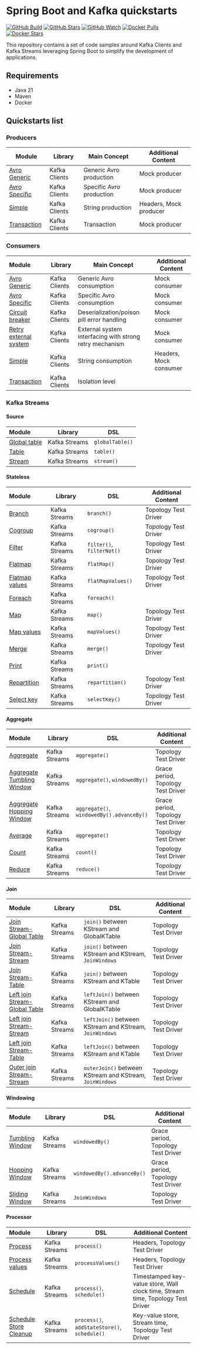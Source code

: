 # Spring Boot and Kafka quickstarts

[![GitHub Build](https://img.shields.io/github/actions/workflow/status/loicgreffier/spring-boot-kafka-quickstarts/continuous_integration.yml?branch=main&logo=github&style=for-the-badge)](https://github.com/loicgreffier/spring-boot-kafka-quickstarts/actions/workflows/continuous_integration.yml)
[![GitHub Stars](https://img.shields.io/github/stars/loicgreffier/spring-boot-kafka-quickstarts?logo=github&style=for-the-badge)](https://github.com/loicgreffier/spring-boot-kafka-quickstarts)
[![GitHub Watch](https://img.shields.io/github/watchers/loicgreffier/spring-boot-kafka-quickstarts?logo=github&style=for-the-badge)](https://github.com/loicgreffier/spring-boot-kafka-quickstarts)
[![Docker Pulls](https://img.shields.io/docker/pulls/loicgreffier/spring-boot-kafka-quickstarts?label=Pulls&logo=docker&style=for-the-badge)](https://hub.docker.com/r/loicgreffier/spring-boot-kafka-quickstarts/tags)
[![Docker Stars](https://img.shields.io/docker/stars/loicgreffier/spring-boot-kafka-quickstarts?label=Stars&logo=docker&style=for-the-badge)](https://hub.docker.com/r/loicgreffier/spring-boot-kafka-quickstarts)

This repository contains a set of code samples around Kafka Clients and Kafka Streams leveraging Spring Boot
to simplify the development of applications.

## Requirements

- Java 21
- Maven
- Docker

## Quickstarts list

### Producers

| Module                                                                    | Library       | Main Concept             | Additional Content     |
|---------------------------------------------------------------------------|---------------|--------------------------|------------------------|
| [Avro Generic](/kafka-producer-quickstarts/kafka-producer-avro-generic)   | Kafka Clients | Generic Avro production  | Mock producer          |
| [Avro Specific](/kafka-producer-quickstarts/kafka-producer-avro-specific) | Kafka Clients | Specific Avro production | Mock producer          |
| [Simple](/kafka-producer-quickstarts/kafka-producer-simple)               | Kafka Clients | String production        | Headers, Mock producer |
| [Transaction](/kafka-producer-quickstarts/kafka-producer-transaction)     | Kafka Clients | Transaction              | Mock producer          |

### Consumers

| Module                                                                                    | Library       | Main Concept                                            | Additional Content     |
|:------------------------------------------------------------------------------------------|---------------|---------------------------------------------------------|------------------------|
| [Avro Generic](/kafka-consumer-quickstarts/kafka-consumer-avro-generic)                   | Kafka Clients | Generic Avro consumption                                | Mock consumer          |
| [Avro Specific](/kafka-consumer-quickstarts/kafka-consumer-avro-specific)                 | Kafka Clients | Specific Avro consumption                               | Mock consumer          |
| [Circuit breaker](/kafka-consumer-quickstarts/kafka-consumer-circuit-breaker)             | Kafka Clients | Deserialization/poison pill error handling              | Mock consumer          |
| [Retry external system](/kafka-consumer-quickstarts/kafka-consumer-retry-external-system) | Kafka Clients | External system interfacing with strong retry mechanism | Mock consumer          |
| [Simple](/kafka-consumer-quickstarts/kafka-consumer-simple)                               | Kafka Clients | String consumption                                      | Headers, Mock consumer |
| [Transaction](/kafka-consumer-quickstarts/kafka-consumer-transaction)                     | Kafka Clients | Isolation level                                         |                        |

### Kafka Streams

#### Source

| Module                                                                            | Library       | DSL             |
|:----------------------------------------------------------------------------------|---------------|-----------------|
| [Global table](/kafka-streams-quickstarts/kafka-streams-join-stream-global-table) | Kafka Streams | `globalTable()` |
| [Table](/kafka-streams-quickstarts/kafka-streams-join-stream-table)               | Kafka Streams | `table()`       |
| [Stream](/kafka-streams-quickstarts/kafka-streams-map)                            | Kafka Streams | `stream()`      |

#### Stateless

| Module                                                                    | Library       | DSL                       | Additional Content   |
|:--------------------------------------------------------------------------|---------------|---------------------------|----------------------|
| [Branch](/kafka-streams-quickstarts/kafka-streams-branch)                 | Kafka Streams | `branch()`                | Topology Test Driver |
| [Cogroup](/kafka-streams-quickstarts/kafka-streams-cogroup)               | Kafka Streams | `cogroup()`               | Topology Test Driver |
| [Filter](/kafka-streams-quickstarts/kafka-streams-filter)                 | Kafka Streams | `filter()`, `filterNot()` | Topology Test Driver |
| [Flatmap](/kafka-streams-quickstarts/kafka-streams-flatmap)               | Kafka Streams | `flatMap()`               | Topology Test Driver |
| [Flatmap values](/kafka-streams-quickstarts/kafka-streams-flatmap-values) | Kafka Streams | `flatMapValues()`         | Topology Test Driver |
| [Foreach](/kafka-streams-quickstarts/kafka-streams-foreach)               | Kafka Streams | `foreach()`               |                      |
| [Map](/kafka-streams-quickstarts/kafka-streams-map)                       | Kafka Streams | `map()`                   | Topology Test Driver |
| [Map values](/kafka-streams-quickstarts/kafka-streams-map-values)         | Kafka Streams | `mapValues()`             | Topology Test Driver |
| [Merge](/kafka-streams-quickstarts/kafka-streams-merge)                   | Kafka Streams | `merge()`                 | Topology Test Driver |
| [Print](/kafka-streams-quickstarts/kafka-streams-print)                   | Kafka Streams | `print()`                 |                      |
| [Repartition](/kafka-streams-quickstarts/kafka-streams-repartition)       | Kafka Streams | `repartition()`           | Topology Test Driver |
| [Select key](/kafka-streams-quickstarts/kafka-streams-select-key)         | Kafka Streams | `selectKey()`             | Topology Test Driver |

#### Aggregate

| Module                                                                                          | Library       | DSL                                       | Additional Content                 |
|:------------------------------------------------------------------------------------------------|---------------|-------------------------------------------|------------------------------------|
| [Aggregate](/kafka-streams-quickstarts/kafka-streams-aggregate)                                 | Kafka Streams | `aggregate()`                             | Topology Test Driver               |
| [Aggregate Tumbling Window](/kafka-streams-quickstarts/kafka-streams-aggregate-tumbling-window) | Kafka Streams | `aggregate()`, `windowedBy()`             | Grace period, Topology Test Driver |
| [Aggregate Hopping Window](/kafka-streams-quickstarts/kafka-streams-aggregate-hopping-window)   | Kafka Streams | `aggregate()`, `windowedBy().advanceBy()` | Grace period, Topology Test Driver |
| [Average](/kafka-streams-quickstarts/kafka-streams-average)                                     | Kafka Streams | `aggregate()`                             | Topology Test Driver               |
| [Count](/kafka-streams-quickstarts/kafka-streams-count)                                         | Kafka Streams | `count()`                                 | Topology Test Driver               |
| [Reduce](/kafka-streams-quickstarts/kafka-streams-reduce)                                       | Kafka Streams | `reduce()`                                | Topology Test Driver               |

#### Join

| Module                                                                                                  | Library       | DSL                                                      | Additional Content   |
|:--------------------------------------------------------------------------------------------------------|---------------|----------------------------------------------------------|----------------------|
| [Join Stream-Global Table](/kafka-streams-quickstarts/kafka-streams-join-stream-global-table)           | Kafka Streams | `join()` between KStream and GlobalKTable                | Topology Test Driver |
| [Join Stream-Stream](/kafka-streams-quickstarts/kafka-streams-join-stream-stream)                       | Kafka Streams | `join()` between KStream and KStream, `JoinWindows`      | Topology Test Driver |
| [Join Stream-Table](/kafka-streams-quickstarts/kafka-streams-join-stream-table)                         | Kafka Streams | `join()` between KStream and KTable                      | Topology Test Driver |
| [Left join Stream-Global Table](/kafka-streams-quickstarts/kafka-streams-left-join-stream-global-table) | Kafka Streams | `leftJoin()` between KStream and GlobalKTable            | Topology Test Driver |
| [Left join Stream-Stream](/kafka-streams-quickstarts/kafka-streams-left-join-stream-stream)             | Kafka Streams | `leftJoin()` between KStream and KStream, `JoinWindows`  | Topology Test Driver |
| [Left join Stream-Table](/kafka-streams-quickstarts/kafka-streams-left-join-stream-table)               | Kafka Streams | `leftJoin()` between KStream and KTable                  | Topology Test Driver |
| [Outer join Stream-Stream](/kafka-streams-quickstarts/kafka-streams-outer-join-stream-stream)           | Kafka Streams | `outerJoin()` between KStream and KStream, `JoinWindows` | Topology Test Driver |

#### Windowing

| Module                                                                                | Library       | DSL                        | Additional Content                 |
|:--------------------------------------------------------------------------------------|---------------|----------------------------|------------------------------------|
| [Tumbling Window](/kafka-streams-quickstarts/kafka-streams-aggregate-tumbling-window) | Kafka Streams | `windowedBy()`             | Grace period, Topology Test Driver |
| [Hopping Window](/kafka-streams-quickstarts/kafka-streams-aggregate-hopping-window)   | Kafka Streams | `windowedBy().advanceBy()` | Grace period, Topology Test Driver |
| [Sliding Window](/kafka-streams-quickstarts/kafka-streams-join-stream-stream)         | Kafka Streams | `JoinWindows`              | Topology Test Driver               |

#### Processor

| Module                                                                                    | Library       | DSL                                          | Additional Content                                                              |
|:------------------------------------------------------------------------------------------|---------------|----------------------------------------------|---------------------------------------------------------------------------------|
| [Process](/kafka-streams-quickstarts/kafka-streams-process)                               | Kafka Streams | `process()`                                  | Headers, Topology Test Driver                                                   |
| [Process values](/kafka-streams-quickstarts/kafka-streams-process-values)                 | Kafka Streams | `processValues()`                            | Headers, Topology Test Driver                                                   |
| [Schedule](/kafka-streams-quickstarts/kafka-streams-schedule)                             | Kafka Streams | `process()`, `schedule()`                    | Timestamped key-value store, Wall clock time, Stream time, Topology Test Driver |
| [Schedule Store Cleanup](/kafka-streams-quickstarts/kafka-streams-schedule-store-cleanup) | Kafka Streams | `process()`, `addStateStore()`, `schedule()` | Key-value store, Stream time, Topology Test Driver                              |
